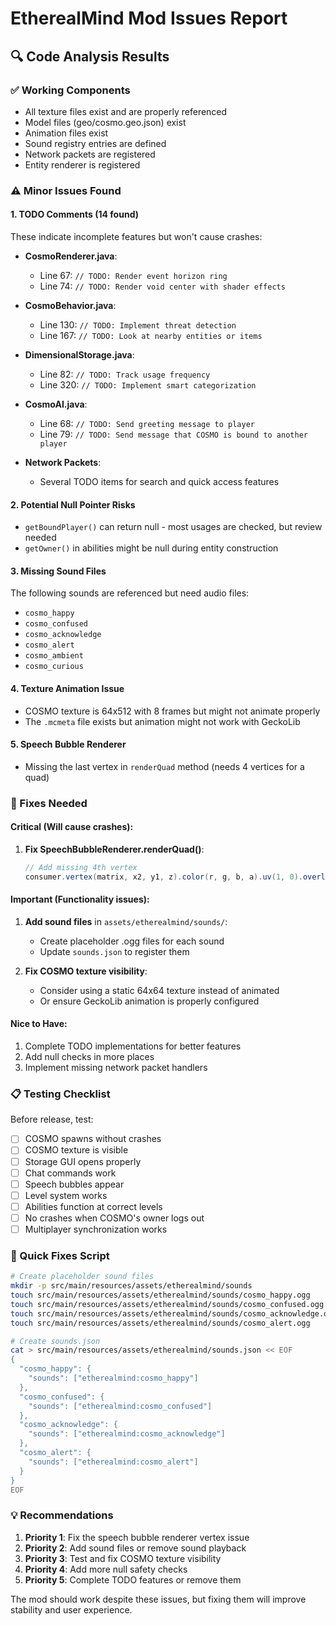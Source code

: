 # EtherealMind Mod Issues Report

## 🔍 Code Analysis Results

### ✅ Working Components
- All texture files exist and are properly referenced
- Model files (geo/cosmo.geo.json) exist
- Animation files exist
- Sound registry entries are defined
- Network packets are registered
- Entity renderer is registered

### ⚠️ Minor Issues Found

#### 1. **TODO Comments** (14 found)
These indicate incomplete features but won't cause crashes:

- **CosmoRenderer.java**:
  - Line 67: `// TODO: Render event horizon ring`
  - Line 74: `// TODO: Render void center with shader effects`

- **CosmoBehavior.java**:
  - Line 130: `// TODO: Implement threat detection`
  - Line 167: `// TODO: Look at nearby entities or items`

- **DimensionalStorage.java**:
  - Line 82: `// TODO: Track usage frequency`
  - Line 320: `// TODO: Implement smart categorization`

- **CosmoAI.java**:
  - Line 68: `// TODO: Send greeting message to player`
  - Line 79: `// TODO: Send message that COSMO is bound to another player`

- **Network Packets**:
  - Several TODO items for search and quick access features

#### 2. **Potential Null Pointer Risks**
- `getBoundPlayer()` can return null - most usages are checked, but review needed
- `getOwner()` in abilities might be null during entity construction

#### 3. **Missing Sound Files**
The following sounds are referenced but need audio files:
- `cosmo_happy`
- `cosmo_confused`
- `cosmo_acknowledge`
- `cosmo_alert`
- `cosmo_ambient`
- `cosmo_curious`

#### 4. **Texture Animation Issue**
- COSMO texture is 64x512 with 8 frames but might not animate properly
- The `.mcmeta` file exists but animation might not work with GeckoLib

#### 5. **Speech Bubble Renderer**
- Missing the last vertex in `renderQuad` method (needs 4 vertices for a quad)

### 🔧 Fixes Needed

#### Critical (Will cause crashes):
1. **Fix SpeechBubbleRenderer.renderQuad()**:
   ```java
   // Add missing 4th vertex
   consumer.vertex(matrix, x2, y1, z).color(r, g, b, a).uv(1, 0).overlayCoords(OverlayTexture.NO_OVERLAY).uv2(15728880).normal(0, 0, 1).endVertex();
   ```

#### Important (Functionality issues):
1. **Add sound files** in `assets/etherealmind/sounds/`:
   - Create placeholder .ogg files for each sound
   - Update `sounds.json` to register them

2. **Fix COSMO texture visibility**:
   - Consider using a static 64x64 texture instead of animated
   - Or ensure GeckoLib animation is properly configured

#### Nice to Have:
1. Complete TODO implementations for better features
2. Add null checks in more places
3. Implement missing network packet handlers

### 📋 Testing Checklist

Before release, test:
- [ ] COSMO spawns without crashes
- [ ] COSMO texture is visible
- [ ] Storage GUI opens properly
- [ ] Chat commands work
- [ ] Speech bubbles appear
- [ ] Level system works
- [ ] Abilities function at correct levels
- [ ] No crashes when COSMO's owner logs out
- [ ] Multiplayer synchronization works

### 🚀 Quick Fixes Script

```bash
# Create placeholder sound files
mkdir -p src/main/resources/assets/etherealmind/sounds
touch src/main/resources/assets/etherealmind/sounds/cosmo_happy.ogg
touch src/main/resources/assets/etherealmind/sounds/cosmo_confused.ogg
touch src/main/resources/assets/etherealmind/sounds/cosmo_acknowledge.ogg
touch src/main/resources/assets/etherealmind/sounds/cosmo_alert.ogg

# Create sounds.json
cat > src/main/resources/assets/etherealmind/sounds.json << EOF
{
  "cosmo_happy": {
    "sounds": ["etherealmind:cosmo_happy"]
  },
  "cosmo_confused": {
    "sounds": ["etherealmind:cosmo_confused"]
  },
  "cosmo_acknowledge": {
    "sounds": ["etherealmind:cosmo_acknowledge"]
  },
  "cosmo_alert": {
    "sounds": ["etherealmind:cosmo_alert"]
  }
}
EOF
```

### 💡 Recommendations

1. **Priority 1**: Fix the speech bubble renderer vertex issue
2. **Priority 2**: Add sound files or remove sound playback
3. **Priority 3**: Test and fix COSMO texture visibility
4. **Priority 4**: Add more null safety checks
5. **Priority 5**: Complete TODO features or remove them

The mod should work despite these issues, but fixing them will improve stability and user experience.